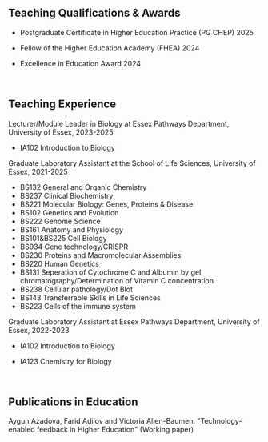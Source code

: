 
## Teaching Qualifications & Awards

+ Postgraduate Certificate in Higher Education Practice (PG CHEP) 2025
+ Fellow of the Higher Education Academy (FHEA) 2024
+ Excellence in Education Award 2024

  &nbsp;  <!-- This creates a blank space -->

## Teaching Experience

Lecturer/Module Leader in Biology at Essex Pathways Department, University of Essex, 2023-2025
+ IA102 Introduction to Biology

Graduate Laboratory Assistant at the School of LIfe Sciences, University of Essex, 2021-2025

+ BS132 General and Organic Chemistry
+ BS237 Clinical Biochemistry
+ BS221 Molecular Biology: Genes, Proteins & Disease
+ BS102 Genetics and Evolution
+ BS222 Genome Science
+ BS161 Anatomy and Physiology
+ BS101&BS225 Cell Biology
+ BS934 Gene technology/CRISPR
+ BS230 Proteins and Macromolecular Assemblies
+ BS220 Human Genetics
+ BS131 Seperation of Cytochrome C and Albumin by gel chromatography/Determination of Vitamin C concentration
+ BS238 Cellular pathology/Dot Blot
+ BS143 Transferrable Skills in Life Sciences
+ BS223 Cells of the immune system 

Graduate Laboratory Assistant at Essex Pathways Department, University of Essex, 2022-2023
+ IA102 Introduction to Biology
+ IA123 Chemistry for Biology

  &nbsp;  <!-- This creates a blank space -->

## Publications in Education 

Aygun Azadova, Farid Adilov and Victoria Allen-Baumen. "Technology-enabled feedback in Higher Education" (Working paper) 
